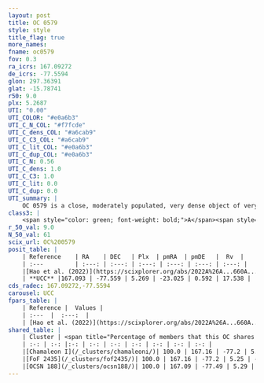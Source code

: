 ```yaml
---
layout: post
title: OC 0579
style: style
title_flag: true
more_names: 
fname: oc0579
fov: 0.3
ra_icrs: 167.09272
de_icrs: -77.5594
glon: 297.36391
glat: -15.78741
r50: 9.0
plx: 5.2687
UTI: "0.00"
UTI_COLOR: "#e0a6b3"
UTI_C_N_COL: "#f7fcde"
UTI_C_dens_COL: "#a6cab9"
UTI_C_C3_COL: "#a6cab9"
UTI_C_lit_COL: "#e0a6b3"
UTI_C_dup_COL: "#e0a6b3"
UTI_C_N: 0.56
UTI_C_dens: 1.0
UTI_C_C3: 1.0
UTI_C_lit: 0.0
UTI_C_dup: 0.0
UTI_summary: |
    OC 0579 is a close, moderately populated, very dense object of very high C3 quality. It was recently reported in the literature.<br><br><span style="color: #99180f; font-weight: bold;">Warning: </span>This is very likely a duplicate object, which shares a large percentage of members with at least one previously reported entry.
class3: |
    <span style="color: green; font-weight: bold;">A</span><span style="color: green; font-weight: bold;">A</span>
r_50_val: 9.0
N_50_val: 61
scix_url: OC%200579
posit_table: |
    | Reference    | RA    | DEC   | Plx  | pmRA  | pmDE   |  Rv  |
    | :---         | :---: | :---: | :---: | :---: | :---: | :---: |
    |[Hao et al. (2022)](https://scixplorer.org/abs/2022A%26A...660A...4H) | 167.046 | -77.588 | 5.295 | -22.975 | 0.716 | -2.268 |
    | **UCC** |167.093 | -77.559 | 5.269 | -23.025 | 0.592 | 17.538 | 
cds_radec: 167.09272,-77.5594
carousel: UCC
fpars_table: |
    | Reference |  Values |
    | :---  |  :---:  |
    | [Hao et al. (2022)](https://scixplorer.org/abs/2022A%26A...660A...4H) | `AG=0.74, age=6.2, Z=0.018` |
shared_table: |
    | Cluster | <span title="Percentage of members that this OC shares with the ones listed">%</span>   | RA   | DEC   | Plx   | pmRA  | pmDE  | Rv | UTI |
    | :-: | :-: |:-: | :-: | :-: | :-: | :-: | :-: | :-: |
    |[Chamaleon I](/_clusters/chamaleoni/)| 100.0 | 167.16 | -77.2 | 5.25 | -22.53 | 0.29 | 13.92 |0.72 |
    |[FoF 2435](/_clusters/fof2435/)| 100.0 | 167.16 | -77.2 | 5.25 | -22.53 | 0.28 | 13.92 |0.0 |
    |[OCSN 188](/_clusters/ocsn188/)| 100.0 | 167.09 | -77.49 | 5.29 | -23.05 | 0.59 | 14.59 |0.0 |
---
```

